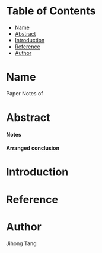 [TOC levels=1-4]: #

# Table of Contents
- [Name](#name)
- [Abstract](#abstract)
- [Introduction](#introduction)
- [Reference](#reference)
- [Author](#author)

# Name
Paper Notes of []()

# Abstract
#### Notes

#### Arranged conclusion

# Introduction

# Reference 

# Author
Jihong Tang
